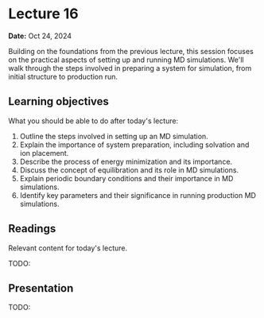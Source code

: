 # Lecture 16

**Date:** Oct 24, 2024

Building on the foundations from the previous lecture, this session focuses on the practical aspects of setting up and running MD simulations. We'll walk through the steps involved in preparing a system for simulation, from initial structure to production run.

## Learning objectives

What you should be able to do after today's lecture:

1.  Outline the steps involved in setting up an MD simulation.
2.  Explain the importance of system preparation, including solvation and ion placement.
3.  Describe the process of energy minimization and its importance.
4.  Discuss the concept of equilibration and its role in MD simulations.
5.  Explain periodic boundary conditions and their importance in MD simulations.
6.  Identify key parameters and their significance in running production MD simulations.

## Readings

Relevant content for today's lecture.

TODO:

## Presentation

TODO:
